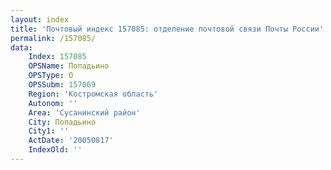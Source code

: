 ```yaml
---
layout: index
title: 'Почтовый индекс 157085: отделение почтовой связи Почты России'
permalink: /157085/
data:
    Index: 157085
    OPSName: Попадьино
    OPSType: О
    OPSSubm: 157069
    Region: 'Костромская область'
    Autonom: ''
    Area: 'Сусанинский район'
    City: Попадьино
    City1: ''
    ActDate: '20050817'
    IndexOld: ''
---
```

